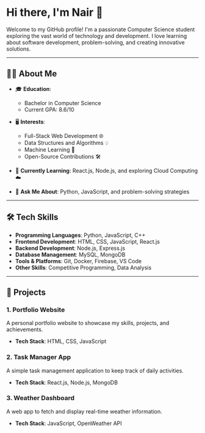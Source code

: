 # Hi there, I'm  Nair 👋

Welcome to my GitHub profile! I'm a passionate Computer Science student exploring the vast world of technology and development. I love learning about software development, problem-solving, and creating innovative solutions.

---

## 🧑‍💻 About Me

- 🎓 **Education**: 
  - Bachelor in Computer Science
  - Current GPA: 8.6/10

- 🖥️ **Interests**: 
  - Full-Stack Web Development 🌐
  - Data Structures and Algorithms 💡
  - Machine Learning 🤖
  - Open-Source Contributions 🛠️

- 🌱 **Currently Learning**: React.js, Node.js, and exploring Cloud Computing ☁️
- 💬 **Ask Me About**: Python, JavaScript, and problem-solving strategies

---

## 🛠️ Tech Skills

- **Programming Languages**: Python, JavaScript, C++
- **Frontend Development**: HTML, CSS, JavaScript, React.js
- **Backend Development**: Node.js, Express.js
- **Database Management**: MySQL, MongoDB
- **Tools & Platforms**: Git, Docker, Firebase, VS Code
- **Other Skills**: Competitive Programming, Data Analysis

---

## 🌟 Projects

### 1. Portfolio Website
A personal portfolio website to showcase my skills, projects, and achievements.
- **Tech Stack**: HTML, CSS, JavaScript

### 2. Task Manager App
A simple task management application to keep track of daily activities.
- **Tech Stack**: React.js, Node.js, MongoDB

### 3. Weather Dashboard
A web app to fetch and display real-time weather information.
- **Tech Stack**: JavaScript, OpenWeather API
